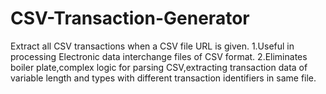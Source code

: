 # CSV-Transaction-Generator
Extract all CSV transactions when a CSV file URL is given.
 1.Useful in processing Electronic data interchange files of CSV format.
 2.Eliminates boiler plate,complex logic for parsing CSV,extracting transaction data of variable length and types with different    transaction identifiers in same file.

